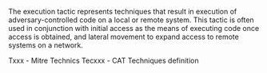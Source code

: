 The execution tactic represents techniques that result in execution of adversary-controlled code on a local or remote system. This tactic is often used in conjunction with initial access as the means of executing code once access is obtained, and lateral movement to expand access to remote systems on a network.

Txxx - Mitre Technics
Tecxxx - CAT Techniques definition
